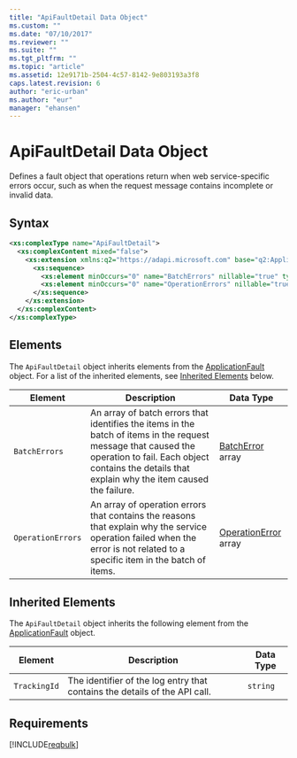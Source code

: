 ```yaml
---
title: "ApiFaultDetail Data Object"
ms.custom: ""
ms.date: "07/10/2017"
ms.reviewer: ""
ms.suite: ""
ms.tgt_pltfrm: ""
ms.topic: "article"
ms.assetid: 12e9171b-2504-4c57-8142-9e803193a3f8
caps.latest.revision: 6
author: "eric-urban"
ms.author: "eur"
manager: "ehansen"
---
```

# ApiFaultDetail Data Object
Defines a fault object that operations return when web service-specific errors occur, such as when the request message contains incomplete or invalid data.

## Syntax

```xml
<xs:complexType name="ApiFaultDetail">
  <xs:complexContent mixed="false">
    <xs:extension xmlns:q2="https://adapi.microsoft.com" base="q2:ApplicationFault">
      <xs:sequence>
        <xs:element minOccurs="0" name="BatchErrors" nillable="true" type="tns:ArrayOfBatchError" />
        <xs:element minOccurs="0" name="OperationErrors" nillable="true" type="tns:ArrayOfOperationError" />
      </xs:sequence>
    </xs:extension>
  </xs:complexContent>
</xs:complexType>
```

## <a name="Elements"></a>Elements
The `ApiFaultDetail` object inherits elements from the [ApplicationFault](../bulk-api/applicationfault-data-object.md) object. For a list of the inherited elements, see [Inherited Elements](#InheritedElements) below.

|Element|Description|Data Type|
|-----------|---------------|-------------|
|`BatchErrors`|An array of batch errors that identifies the items in the batch of items in the request message that caused the operation to fail. Each object contains the details that explain why the item caused the failure.|[BatchError](../bulk-api/batcherror-data-object.md) array|
|`OperationErrors`|An array of operation errors that contains the reasons that explain why the service operation failed when the error is not related to a specific item in the batch of items.|[OperationError](../bulk-api/operationerror-data-object.md) array|

## <a name="InheritedElements"></a>Inherited Elements
The `ApiFaultDetail` object inherits the following element from the [ApplicationFault](../bulk-api/applicationfault-data-object.md) object. 

|Element|Description|Data Type|
|-----------|---------------|-------------|
|`TrackingId`|The identifier of the log entry that contains the details of the API call.|`string`|

## Requirements
[!INCLUDE[reqbulk](../bulk-api/includes/reqbulk.md)]
